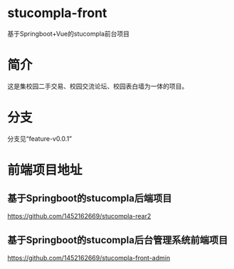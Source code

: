 # stucompla-front
基于Springboot+Vue的stucompla前台项目
# 简介
这是集校园二手交易、校园交流论坛、校园表白墙为一体的项目。
# 分支
分支见“feature-v0.0.1”
# 前端项目地址
## 基于Springboot的stucompla后端项目
https://github.com/1452162669/stucompla-rear2
## 基于Springboot的stucompla后台管理系统前端项目
https://github.com/1452162669/stucompla-front-admin
